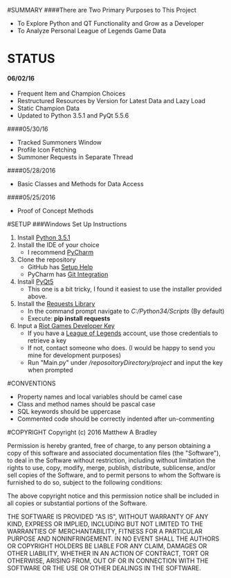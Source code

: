 #SUMMARY
####There are Two Primary Purposes to This Project
* To Explore Python and QT Functionality and Grow as a Developer
* To Analyze Personal League of Legends Game Data

# STATUS

#### 06/02/16
* Frequent Item and Champion Choices
* Restructured Resources by Version for Latest Data and Lazy Load
* Static Champion Data
* Updated to Python 3.5.1 and PyQt 5.5.6

####05/30/16

* Tracked Summoners Window
* Profile Icon Fetching
* Summoner Requests in Separate Thread

####05/28/2016

* Basic Classes and Methods for Data Access

####05/25/2016

* Proof of Concept Methods

#SETUP
###Windows Set Up Instructions
1. Install [Python 3.5.1](https://www.python.org/downloads/release/python-351/)
2. Install the IDE of your choice
   * I recommend [PyCharm](https://www.jetbrains.com/pycharm/download/#section=windows)
3. Clone the repository
   * GitHub has [Setup Help](https://help.github.com/articles/set-up-git/)
   * PyCharm has [Git Integration](https://www.jetbrains.com/help/pycharm/2016.1/using-git-integration.html)
4. Install [PyQt5](https://www.riverbankcomputing.com/software/pyqt/download5)
   * This one is a bit tricky, I found it easiest to use the installer provided above.
5. Install the [Requests Library](http://docs.python-requests.org/en/master/)
   * In the command prompt navigate to *C:/Python34/Scripts* (By default)
   * Execute:  **pip install requests**
6. Input a [Riot Games Developer Key](https://developer.riotgames.com)
   * If you have a [League of Legends](http://na.leagueoflegends.com/) account, use those credentials to retrieve a key
   * If not, contact someone who does. (I would be happy to send you mine for development purposes)
   * Run "Main.py" under */reposoitoryDirectory/project* and input the key when prompted

#CONVENTIONS
* Property names and local variables should be camel case
* Class and method names should be pascal case
* SQL keywords should be uppercase
* Commented code should be correctly indented after un-commenting

#COPYRIGHT
Copyright (c) 2016 Matthew A Bradley

Permission is hereby granted, free of charge, to any person obtaining a
copy of this software and associated documentation files (the "Software"),
to deal in the Software without restriction, including without limitation the
rights to use, copy, modify, merge, publish, distribute, sublicense, and/or sell
copies of the Software, and to permit persons to whom the Software is
furnished to do so, subject to the following conditions:

The above copyright notice and this permission notice shall be included in 
all copies or substantial portions of the Software.

THE SOFTWARE IS PROVIDED "AS IS", WITHOUT WARRANTY OF ANY KIND, EXPRESS OR IMPLIED,
INCLUDING BUT NOT LIMITED TO THE WARRANTIES OF MERCHANTABILITY, FITNESS FOR
A PARTICULAR PURPOSE AND NONINFRINGEMENT. IN NO EVENT SHALL THE AUTHORS OR
COPYRIGHT HOLDERS BE LIABLE FOR ANY CLAIM, DAMAGES OR OTHER LIABILITY,
WHETHER IN AN ACTION OF CONTRACT, TORT OR OTHERWISE, ARISING FROM, OUT
OF OR IN CONNECTION WITH THE SOFTWARE OR THE USE OR OTHER DEALINGS IN
THE SOFTWARE.


